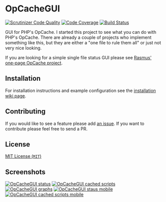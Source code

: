 OpCacheGUI
==========

[![Scrutinizer Code Quality](https://scrutinizer-ci.com/g/PeeHaa/OpCacheGUI/badges/quality-score.png?b=v1.0.0.dev)](https://scrutinizer-ci.com/g/PeeHaa/OpCacheGUI/?branch=v1.0.0.dev) [![Code Coverage](https://scrutinizer-ci.com/g/PeeHaa/OpCacheGUI/badges/coverage.png?b=v1.0.0.dev)](https://scrutinizer-ci.com/g/PeeHaa/OpCacheGUI/?branch=v1.0.0.dev) [![Build Status](https://scrutinizer-ci.com/g/PeeHaa/OpCacheGUI/badges/build.png?b=v1.0.0.dev)](https://scrutinizer-ci.com/g/PeeHaa/OpCacheGUI/build-status/v1.0.0.dev)

GUI for PHP's OpCache. I started this project to see what you can do with PHP's OpCache. There are already a couple of projects who implement something like this, but they are either a "one file to rule them all" or just not very nice looking.

If you are looking for a simple single file status GUI please see [Rasmus' one-page OpCache project][rasmus].

Installation
-

For installation instructions and example configuration see the [installation wiki page](https://github.com/PeeHaa/OpCacheGUI/wiki/Installation).

Contributing
-

If you would like to see a feature please add [an issue][issues]. If you want to contribute please feel free to send a PR.

License
-

[MIT License (`MIT`)][MIT]

Screenshots
-

[![OpCacheGUI status][1]][1]
[![OpCacheGUI cached scripts][2]][2]
[![OpCacheGUI graphs][3]][3]
[![OpCacheGUI staus mobile][4]][4]
[![OpCacheGUI cached scripts mobile][4]][5]

[rasmus]: https://github.com/rlerdorf/opcache-status
[releases]: https://github.com/PeeHaa/OpCacheGUI/releases
[issues]: https://github.com/PeeHaa/OpCacheGUI/issues
[MIT]: http://spdx.org/licenses/MIT

[1]: http://i.imgur.com/Py4YtsC.png
[2]: http://i.imgur.com/buzbl8V.png
[3]: http://i.imgur.com/mEhfhDA.png
[4]: http://i.imgur.com/Mi3JegX.png
[5]: http://i.imgur.com/4tMSEWD.png
